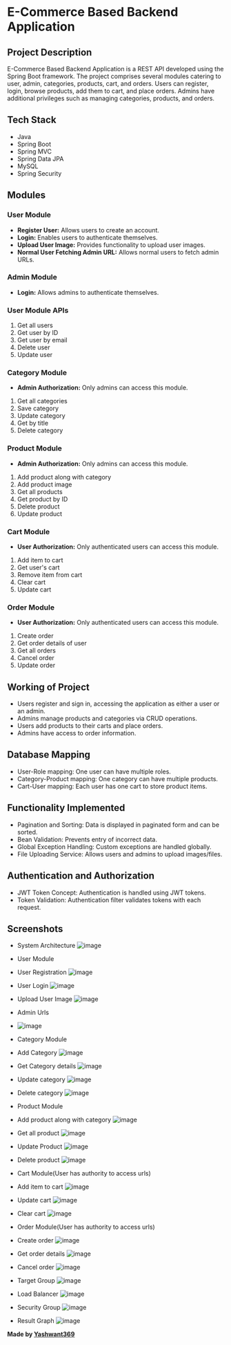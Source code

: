 # E-Commerce Based Backend Application

## Project Description
E-Commerce Based Backend Application is a REST API developed using the Spring Boot framework. The project comprises several modules catering to user, admin, categories, products, cart, and orders. Users can register, login, browse products, add them to cart, and place orders. Admins have additional privileges such as managing categories, products, and orders.

## Tech Stack
- Java
- Spring Boot
- Spring MVC
- Spring Data JPA
- MySQL
- Spring Security

## Modules

### User Module
- **Register User:** Allows users to create an account.
- **Login:** Enables users to authenticate themselves.
- **Upload User Image:** Provides functionality to upload user images.
- **Normal User Fetching Admin URL:** Allows normal users to fetch admin URLs.

### Admin Module
- **Login:** Allows admins to authenticate themselves.

### User Module APIs
1. Get all users
2. Get user by ID
3. Get user by email
4. Delete user
5. Update user

### Category Module
- **Admin Authorization:** Only admins can access this module.
1. Get all categories
2. Save category
3. Update category
4. Get by title
5. Delete category

### Product Module
- **Admin Authorization:** Only admins can access this module.
1. Add product along with category
2. Add product image
3. Get all products
4. Get product by ID
5. Delete product
6. Update product

### Cart Module
- **User Authorization:** Only authenticated users can access this module.
1. Add item to cart
2. Get user's cart
3. Remove item from cart
4. Clear cart
5. Update cart

### Order Module
- **User Authorization:** Only authenticated users can access this module.
1. Create order
2. Get order details of user
3. Get all orders
4. Cancel order
5. Update order

## Working of Project
- Users register and sign in, accessing the application as either a user or an admin.
- Admins manage products and categories via CRUD operations.
- Users add products to their carts and place orders.
- Admins have access to order information.

## Database Mapping
- User-Role mapping: One user can have multiple roles.
- Category-Product mapping: One category can have multiple products.
- Cart-User mapping: Each user has one cart to store product items.

## Functionality Implemented
- Pagination and Sorting: Data is displayed in paginated form and can be sorted.
- Bean Validation: Prevents entry of incorrect data.
- Global Exception Handling: Custom exceptions are handled globally.
- File Uploading Service: Allows users and admins to upload images/files.

## Authentication and Authorization
- JWT Token Concept: Authentication is handled using JWT tokens.
- Token Validation: Authentication filter validates tokens with each request.

## Screenshots



  - System Architecture 
  ![image](https://github.com/Yashwant369/Stationery-Store/assets/71956889/61b4cc35-9747-463e-b909-d5864e243da2)

- User Module
- User Registration 
  ![image](https://github.com/Yashwant369/Stationery-Store/assets/71956889/61b4cc35-9747-463e-b909-d5864e243da2)


- User Login 
  ![image](https://github.com/Yashwant369/Stationery-Store/assets/71956889/ec9c761b-9b10-43ac-b35c-1f586fefb511)


- Upload User Image
  ![image](https://github.com/Yashwant369/Stationery-Store/assets/71956889/810bb9f0-37a7-4dcf-bd97-cb1d098af77b)



- Admin Urls
- ![image](https://github.com/Yashwant369/Stationery-Store/assets/71956889/2b809889-fc35-4903-a03c-54d095451964)



- Category Module
- Add Category
  ![image](https://github.com/Yashwant369/Stationery-Store/assets/71956889/80ab56ba-850e-4d15-8993-1ea2548c8a20)

- Get Category details
 ![image](https://github.com/Yashwant369/Stationery-Store/assets/71956889/c99709ea-2f0c-4c11-a35a-97d5fd0a9f09)

- Update category
 ![image](https://github.com/Yashwant369/Stationery-Store/assets/71956889/92172856-728e-4d91-959d-fa110ae09429)


- Delete category
  ![image](https://github.com/Yashwant369/Stationery-Store/assets/71956889/a1f6463f-0b19-471a-8a3d-6f1fb5bb496d)


- Product Module

- Add product along with category
 ![image](https://github.com/Yashwant369/Stationery-Store/assets/71956889/130ad20a-5b86-4846-a878-7e91eab46263)



- Get all product
![image](https://github.com/Yashwant369/Stationery-Store/assets/71956889/40a6583b-51f8-4141-b594-112cbc8dd7c5)




- Update Product
  ![image](https://github.com/Yashwant369/Stationery-Store/assets/71956889/821b8cc2-22ab-47b3-b257-7272d0df7eed)


- Delete product
 ![image](https://github.com/Yashwant369/Stationery-Store/assets/71956889/2156277e-7a5c-4e0a-a321-4a99460980a7)

- Cart Module(User has authority to access urls)

- Add item to cart
  ![image](https://github.com/Yashwant369/Stationery-Store/assets/71956889/c21c3b09-1264-4de6-a5a8-2cbfd1e936a0)



- Update cart
 ![image](https://github.com/Yashwant369/Stationery-Store/assets/71956889/8134ded0-4796-4edd-b7e1-278fdd6345dd)


- Clear cart
 ![image](https://github.com/Yashwant369/Stationery-Store/assets/71956889/9014ea8a-3e05-40a1-9d4b-2d7d76205c28)


- Order Module(User has authority to access urls)
- Create order
 ![image](https://github.com/Yashwant369/Stationery-Store/assets/71956889/a4d5ae9a-a481-494d-8bb0-7c5b97fbba95)

  
- Get order details
  ![image](https://github.com/Yashwant369/Stationery-Store/assets/71956889/56e17a76-04a0-4f43-a14d-a2fa9ef03a7c)

- Cancel order
  ![image](https://github.com/Yashwant369/Stationery-Store/assets/71956889/aab7d098-bbbc-46b2-af21-c397c785edb5)

- Target Group
  ![image](https://github.com/Yashwant369/Stationery-Store/assets/71956889/cd24cdc2-4172-485e-8f6a-d615d3812270)

- Load Balancer
  ![image](https://github.com/Yashwant369/Stationery-Store/assets/71956889/29594a5b-5473-407b-a446-066ae4a8b86a)

- Security Group
  ![image](https://github.com/Yashwant369/Stationery-Store/assets/71956889/0c6981be-9b97-4e1b-8647-c882fb733977)

- Result Graph
  ![image](https://github.com/Yashwant369/Stationery-Store/assets/71956889/800a843f-dd2f-4fb8-a045-e3677416b728)




**Made by [Yashwant369](https://github.com/Yashwant369)**
